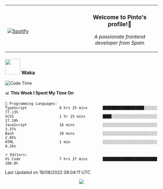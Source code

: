 <table width="100%" align="center"> 
  <tr>
  <td width="50%">
      
&nbsp; <br> [![Spotify](https://novatorem-zeta-rust.vercel.app/api/spotify)](https://open.spotify.com/user/novatorem-zeta-rust)

  </td>
  <td width="50%">
    <h3 align="center">Welcome to Pinto's profile!👋</h3>
    <p align="center"><em>A passionate frontend developer from Spain</em></p>
  </td>
  </table>

### <img src="https://media.giphy.com/media/VgCDAzcKvsR6OM0uWg/giphy.gif" width="50"> Waka

  <!--START_SECTION:waka-->
![Code Time](http://img.shields.io/badge/Code%20Time-768%20hrs%2046%20mins-blue)

📊 **This Week I Spent My Time On** 

```text
💬 Programming Languages: 
TypeScript               6 hrs 25 mins       ███████████████████░░░░░░   77.13% 
SCSS                     1 hr 25 mins        ████░░░░░░░░░░░░░░░░░░░░░   17.19% 
JavaScript               16 mins             ░░░░░░░░░░░░░░░░░░░░░░░░░   3.37% 
Bash                     10 mins             ░░░░░░░░░░░░░░░░░░░░░░░░░   2.05% 
HTML                     1 min               ░░░░░░░░░░░░░░░░░░░░░░░░░   0.26%

🔥 Editors: 
VS Code                  7 hrs 27 mins       █████████████████████████   100.0%

```


 Last Updated on 19/08/2022 08:04:11 UTC
<!--END_SECTION:waka-->

<div align="center">
<img src="https://github-readme-stats-gilt-tau.vercel.app/api/top-langs/?username=pinto-hub&layout=compact&theme=dracula" />
</div>
